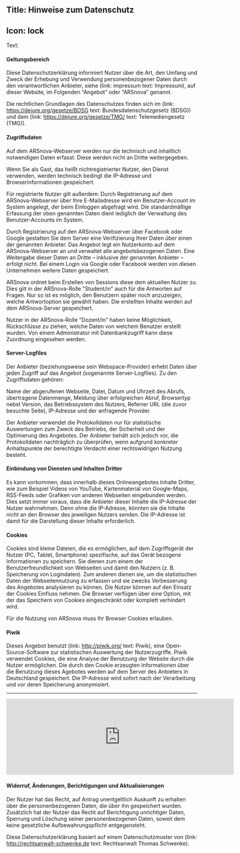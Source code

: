 Title: Hinweise zum Datenschutz
----
Icon: lock
----
Text:

#### Geltungsbereich

Diese Datenschutzerklärung informiert Nutzer über die Art, den Umfang und Zweck der Erhebung und Verwendung personenbezogener Daten durch den verantwortlichen Anbieter, siehe (link: impressum text: Impressum), auf dieser Website, im Folgenden “Angebot” oder “ARSnova” genannt.

Die rechtlichen Grundlagen des Datenschutzes finden sich im (link: https://dejure.org/gesetze/BDSG text: Bundesdatenschutzgesetz (BDSG)) und dem (link: https://dejure.org/gesetze/TMG/ text: Telemediengesetz (TMG)).

#### Zugriffsdaten

Auf dem ARSnova-Webserver werden nur die technisch und inhaltlich notwendigen Daten erfasst. Diese werden nicht an Dritte weitergegeben.

Wenn Sie als Gast, das heißt nichtregistrierter Nutzer, den Dienst verwenden, werden technisch bedingt die IP-Adresse und Browserinformationen gespeichert.

Für registrierte Nutzer gilt außerdem: Durch Registrierung auf dem ARSnova-Webserver über Ihre E-Mailadresse wird ein Benutzer-Account im System angelegt, der beim Einloggen abgefragt wird. Die standardmäßige Erfassung der oben genannten Daten dient lediglich der Verwaltung des Benutzer-Accounts im System.

Durch Registrierung auf den ARSnova-Webserver über Facebook oder Google gestatten Sie dem Server eine Verifizierung Ihrer Daten über einen der genannten Anbieter. Das Angebot legt ein Nutzerkonto auf dem ARSnova-Webserver an und verwaltet alle angebotsbezogenen Daten. Eine Weitergabe dieser Daten an Dritte – inklusive der genannten Anbieter – erfolgt nicht. Bei einem Login via Google oder Facebook werden von diesen Unternehmen weitere Daten gespeichert.

ARSnova ordnet beim Erstellen von Sessions diese dem aktuellen Nutzer zu. Dies gilt in der ARSnova-Rolle "Student/in" auch für die Antworten auf Fragen. Nur so ist es möglich, den Benutzern später noch anzuzeigen, welche Antwortoption sie gewählt haben. Die erstellten Inhalte werden auf dem ARSnova-Server gespeichert.

Nutzer in der ARSnova-Rolle "Dozent/in" haben keine Möglichkeit, Rückschlüsse zu ziehen, welche Daten von welchem Benutzer erstellt wurden. Von einem Administrator mit Datenbankzugriff kann diese Zuordnung eingesehen werden.

#### Server-Logfiles

Der Anbieter (beziehungsweise sein Webspace-Provider) erhebt Daten über jeden Zugriff auf das Angebot (sogenannte Server-Logfiles). Zu den Zugriffsdaten gehören:

Name der abgerufenen Webseite, Datei, Datum und Uhrzeit des Abrufs, übertragene Datenmenge, Meldung über erfolgreichen Abruf, Browsertyp nebst Version, das Betriebssystem des Nutzers, Referrer URL (die zuvor besuchte Seite), IP-Adresse und der anfragende Provider.

Der Anbieter verwendet die Protokolldaten nur für statistische Auswertungen zum Zweck des Betriebs, der Sicherheit und der Optimierung des Angebotes. Der Anbieter behält sich jedoch vor, die Protokolldaten nachträglich zu überprüfen, wenn aufgrund konkreter Anhaltspunkte der berechtigte Verdacht einer rechtswidrigen Nutzung besteht.

#### Einbindung von Diensten und Inhalten Dritter

Es kann vorkommen, dass innerhalb dieses Onlineangebotes Inhalte Dritter, wie zum Beispiel Videos von YouTube, Kartenmaterial von Google-Maps, RSS-Feeds oder Grafiken von anderen Webseiten eingebunden werden. Dies setzt immer voraus, dass die Anbieter dieser Inhalte die IP-Adresse der Nutzer wahrnehmen. Denn ohne die IP-Adresse, könnten sie die Inhalte nicht an den Browser des jeweiligen Nutzers senden. Die IP-Adresse ist damit für die Darstellung dieser Inhalte erforderlich.

#### Cookies

Cookies sind kleine Dateien, die es ermöglichen, auf dem Zugriffsgerät der Nutzer (PC, Tablet, Smartphone) spezifische, auf das Gerät bezogene Informationen zu speichern. Sie dienen zum einem der Benutzerfreundlichkeit von Webseiten und damit den Nutzern (z. B. Speicherung von Logindaten). Zum anderen dienen sie, um die statistischen Daten der Webseitennutzung zu erfassen und sie zwecks Verbesserung des Angebotes analysieren zu können. Die Nutzer können auf den Einsatz der Cookies Einfluss nehmen. Die Browser verfügen über eine Option, mit der das Speichern von Cookies eingeschränkt oder komplett verhindert wird.

Für die Nutzung von ARSnova muss Ihr Browser Cookies erlauben.

#### Piwik

Dieses Angebot benutzt (link: http://piwik.org/ text: Piwik), eine Open-Source-Software zur statistischen Auswertung der Nutzerzugriffe. Piwik verwendet Cookies, die eine Analyse der Benutzung der Website durch die Nutzer ermöglichen. Die durch den Cookie erzeugten Informationen über die Benutzung dieses Agebotes werden auf dem Server des Anbieters in Deutschland gespeichert. Die IP-Adresse wird sofort nach der Verarbeitung und vor deren Speicherung anonymisiert.

****

<iframe style="border: 0; height: 200px; width: 600px;" src="https://arsnova.thm.de/stats/index.php?module=CoreAdminHome&action=optOut&language=de"></iframe>

#### Widerruf, Änderungen, Berichtigungen und Aktualisierungen

Der Nutzer hat das Recht, auf Antrag unentgeltlich Auskunft zu erhalten über die personenbezogenen Daten, die über ihn gespeichert wurden. Zusätzlich hat der Nutzer das Recht auf Berichtigung unrichtiger Daten, Sperrung und Löschung seiner personenbezogenen Daten, soweit dem keine gesetzliche Aufbewahrungspflicht entgegensteht.

Diese Datenschutzerklärung basiert auf einem Datenschutzmuster von (link: http://rechtsanwalt-schwenke.de text: Rechtsanwalt Thomas Schwenke).
